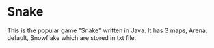 # Snake

This is the popular game "Snake" written in Java. It has 3 maps, Arena, default, Snowflake which are stored in txt file.